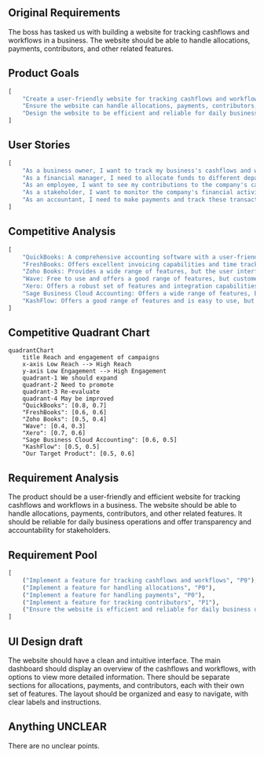 ## Original Requirements
The boss has tasked us with building a website for tracking cashflows and workflows in a business. The website should be able to handle allocations, payments, contributors, and other related features.

## Product Goals
```python
[
    "Create a user-friendly website for tracking cashflows and workflows in a business",
    "Ensure the website can handle allocations, payments, contributors, etc",
    "Design the website to be efficient and reliable for daily business operations"
]
```

## User Stories
```python
[
    "As a business owner, I want to track my business's cashflows and workflows so that I can manage my finances effectively",
    "As a financial manager, I need to allocate funds to different departments and track these allocations",
    "As an employee, I want to see my contributions to the company's cashflows and workflows",
    "As a stakeholder, I want to monitor the company's financial activities for transparency and accountability",
    "As an accountant, I need to make payments and track these transactions for record-keeping"
]
```

## Competitive Analysis
```python
[
    "QuickBooks: A comprehensive accounting software with a user-friendly interface, but may be too complex for small businesses",
    "FreshBooks: Offers excellent invoicing capabilities and time tracking, but lacks advanced reporting features",
    "Zoho Books: Provides a wide range of features, but the user interface can be confusing for some users",
    "Wave: Free to use and offers a good range of features, but customer support is lacking",
    "Xero: Offers a robust set of features and integration capabilities, but can be expensive for small businesses",
    "Sage Business Cloud Accounting: Offers a wide range of features, but the user interface is not as intuitive as other competitors",
    "KashFlow: Offers a good range of features and is easy to use, but lacks advanced reporting capabilities"
]
```

## Competitive Quadrant Chart
```mermaid
quadrantChart
    title Reach and engagement of campaigns
    x-axis Low Reach --> High Reach
    y-axis Low Engagement --> High Engagement
    quadrant-1 We should expand
    quadrant-2 Need to promote
    quadrant-3 Re-evaluate
    quadrant-4 May be improved
    "QuickBooks": [0.8, 0.7]
    "FreshBooks": [0.6, 0.6]
    "Zoho Books": [0.5, 0.4]
    "Wave": [0.4, 0.3]
    "Xero": [0.7, 0.6]
    "Sage Business Cloud Accounting": [0.6, 0.5]
    "KashFlow": [0.5, 0.5]
    "Our Target Product": [0.5, 0.6]
```

## Requirement Analysis
The product should be a user-friendly and efficient website for tracking cashflows and workflows in a business. The website should be able to handle allocations, payments, contributors, and other related features. It should be reliable for daily business operations and offer transparency and accountability for stakeholders.

## Requirement Pool
```python
[
    ("Implement a feature for tracking cashflows and workflows", "P0"),
    ("Implement a feature for handling allocations", "P0"),
    ("Implement a feature for handling payments", "P0"),
    ("Implement a feature for tracking contributors", "P1"),
    ("Ensure the website is efficient and reliable for daily business operations", "P0")
]
```

## UI Design draft
The website should have a clean and intuitive interface. The main dashboard should display an overview of the cashflows and workflows, with options to view more detailed information. There should be separate sections for allocations, payments, and contributors, each with their own set of features. The layout should be organized and easy to navigate, with clear labels and instructions.

## Anything UNCLEAR
There are no unclear points.